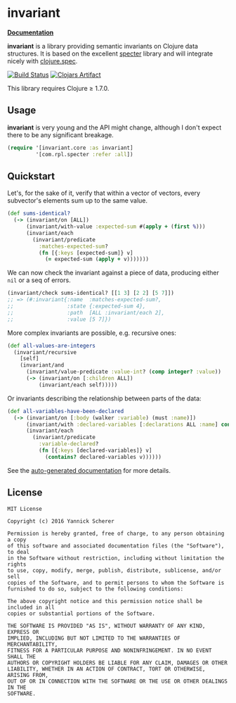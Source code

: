 # invariant

__[Documentation](https://xsc.github.io/invariant/)__

__invariant__ is a library providing semantic invariants on Clojure data
structures. It is based on the excellent [specter][specter] library and
will integrate nicely with [clojure.spec][cljspec].

[![Build Status](https://travis-ci.org/xsc/invariant.svg?branch=master)](https://travis-ci.org/xsc/invariant)
[![Clojars Artifact](https://img.shields.io/clojars/v/invariant.svg)](https://clojars.org/invariant)

This library requires Clojure ≥ 1.7.0.

## Usage

__invariant__ is very young and the API might change, although I don't expect
there to be any significant breakage.

```clojure
(require '[invariant.core :as invariant]
         '[com.rpl.specter :refer :all])
```

## Quickstart

Let's, for the sake of it, verify that within a vector of vectors, every
subvector's elements sum up to the same value.

```clojure
(def sums-identical?
  (-> (invariant/on [ALL])
      (invariant/with-value :expected-sum #(apply + (first %)))
      (invariant/each
        (invariant/predicate
          :matches-expected-sum?
          (fn [{:keys [expected-sum]} v]
            (= expected-sum (apply + v)))))))
```

We can now check the invariant against a piece of data, producing either
`nil` or a seq of errors.

```clojure
(invariant/check sums-identical? [[1 3] [2 2] [5 7]])
;; => (#:invariant{:name  :matches-expected-sum?,
;;                 :state {:expected-sum 4},
;;                 :path  [ALL :invariant/each 2],
;;                 :value [5 7]})
```

More complex invariants are possible, e.g. recursive ones:

```clojure
(def all-values-are-integers
  (invariant/recursive
    [self]
    (invariant/and
      (invariant/value-predicate :value-int? (comp integer? :value))
      (-> (invariant/on [:children ALL])
          (invariant/each self)))))
```

Or invariants describing the relationship between parts of the data:

```clojure
(def all-variables-have-been-declared
  (-> (invariant/on [:body (walker :variable) (must :name)])
      (invariant/with :declared-variables [:declarations ALL :name] conj #{})
      (invariant/each
        (invariant/predicate
          :variable-declared?
          (fn [{:keys [declared-variables]} v]
            (contains? declared-variables v))))))
```

See the [auto-generated documentation](https://xsc.github.io/invariant/) for
more details.


[specter]: https://github.com/nathanmarz/specter
[cljspec]: http://clojure.org/guides/spec

## License

```
MIT License

Copyright (c) 2016 Yannick Scherer

Permission is hereby granted, free of charge, to any person obtaining a copy
of this software and associated documentation files (the "Software"), to deal
in the Software without restriction, including without limitation the rights
to use, copy, modify, merge, publish, distribute, sublicense, and/or sell
copies of the Software, and to permit persons to whom the Software is
furnished to do so, subject to the following conditions:

The above copyright notice and this permission notice shall be included in all
copies or substantial portions of the Software.

THE SOFTWARE IS PROVIDED "AS IS", WITHOUT WARRANTY OF ANY KIND, EXPRESS OR
IMPLIED, INCLUDING BUT NOT LIMITED TO THE WARRANTIES OF MERCHANTABILITY,
FITNESS FOR A PARTICULAR PURPOSE AND NONINFRINGEMENT. IN NO EVENT SHALL THE
AUTHORS OR COPYRIGHT HOLDERS BE LIABLE FOR ANY CLAIM, DAMAGES OR OTHER
LIABILITY, WHETHER IN AN ACTION OF CONTRACT, TORT OR OTHERWISE, ARISING FROM,
OUT OF OR IN CONNECTION WITH THE SOFTWARE OR THE USE OR OTHER DEALINGS IN THE
SOFTWARE.
```
